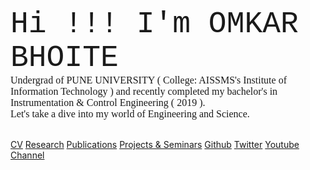 <html>
<meta name="viewport" content="width=device-width, initial-scale=1">
<body>
  <font size="50" style="font-family:courier;" >Hi !!! I'm OMKAR BHOITE </font> 
 <br>
<font size="3" style="font-family:Comic Sans MS;" > Undergrad of PUNE UNIVERSITY ( College: AISSMS's Institute of Information Technology ) and recently completed my bachelor's in Instrumentation & Control Engineering ( 2019 ). </font> <br>
<font size="3" style="font-family:Comic Sans MS;" > Let's take a dive into my world of Engineering and Science.</font> <br> <br>
</body>
</html>



 [CV](https://github.com/omkarbhoite25/Doc/raw/master/Omkar_CV.pdf) 
         [Research](r.md)  [Publications](p.md) [Projects & Seminars](pro.md) [Github](https://github.com/omkarbhoite25) [Twitter](https://twitter.com/Omkar64737805) [Youtube Channel](https://youtu.be/Oq8lbSNIXAg) 
         
  
